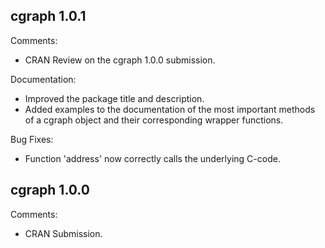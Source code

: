 cgraph 1.0.1
----------------------------------------------------------------

Comments:

* CRAN Review on the cgraph 1.0.0 submission.

Documentation:

* Improved the package title and description.
* Added examples to the documentation of the most important methods of a cgraph object and their corresponding wrapper functions.

Bug Fixes:

* Function 'address' now correctly calls the underlying C-code. 

cgraph 1.0.0
----------------------------------------------------------------

Comments:

* CRAN Submission.
